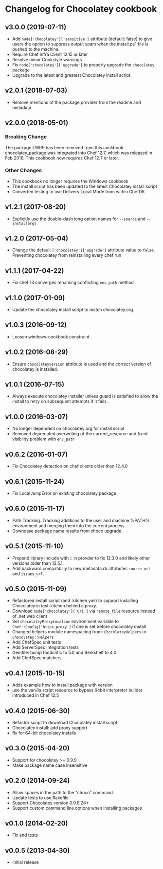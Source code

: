 # Changelog for Chocolatey cookbook

## v3.0.0 (2019-07-11)

- Add `node['chocolatey']['sensitive']` attribute (default: false) to give users the option to suppress output spam when the install.ps1 file is pushed to the machine.
- Require Chef Infra Client 12.15 or later
- Resolve minor Cookstyle warnings
- Fix `node['chocolatey']['upgrade']` to properly upgrade the `chocolatey` package
- Upgrade to the latest and greatest Chocolatey install script

## v2.0.1 (2018-07-03)

- Remove mentions of the package provider from the readme and metadata

## v2.0.0 (2018-05-01)

### Breaking Change

The package LWRP has been removed from this cookbook. chocolatey_package was integrated into Chef 12.7, which was released in Feb 2016\. This cookbook now requires Chef 12.7 or later.

### Other Changes

- This cookbook no longer requires the Windows cookbook
- The install script has been updated to the latest Chocolatey install script
- Converted testing to use Delivery Local Mode from within ChefDK

## v1.2.1 (2017-08-20)

- Explicitly use the double-dash long option names for `--source` and `--installargs`

## v1.2.0 (2017-05-04)

- Change the default `['chocolatey']['upgrade']` attribute value to `false`. Preventing chocolatey from reinstalling every chef run

## v1.1.1 (2017-04-22)

- Fix chef 13 converges renaming conflicting `env_path` method

## v1.1.0 (2017-01-09)

- Update the chocolatey install script to match chocolatey.org.

## v1.0.3 (2016-09-12)

- Loosen windows-cookbook constraint

## v1.0.2 (2016-08-29)

- Ensure `chocolateyVersion` attribute is used and the correct version of chocolatey is installed.

## v1.0.1 (2016-07-15)

- Always execute chocolatey installer unless guard is satisfied to allow the install to retry on subsequent attempts if it fails.

## v1.0.0 (2016-03-07)

- No longer dependent on chocolatey.org for install script
- Removed deprecated overwriting of the current_resource and fixed visibility problem with `env_path`

## v0.6.2 (2016-01-07)

- Fix Chocolatey detection on chef clients older than 12.4.0

## v0.6.1 (2015-11-24)

- Fix LocalJumpError on existing chocolatey package

## v0.6.0 (2015-11-17)

- Path Tracking. Tracking additions to the user and machine %PATH% environment and merging them into the current process.
- Downcase package name results from choco upgrade.

## v0.5.1 (2015-11-10)

- Prepend library include with :: in provder to fix 12.3.0 and likely other versions older than 12.5.1.
- Add backward compatibiliy to new metadata.rb attributes `source_url` and `issues_url`.

## v0.5.0 (2015-11-09)

- Refactored install script (and .kitchen.yml) to support installing Chocolatey in test-kitchen behind a proxy.
- Download `node['chocolatey']['Uri']` via `remote_file` resource instead of .net web client
- Set `chocolateyProxyLocation` environment variable to `Chef::Config['https_proxy']` if one is set before chocolatey install
- Changed helpers module namespacing from: `ChocolateyHelpers` to `Chocolatey::Helpers`
- Add ChefSpec unit tests
- Add ServerSpec integration tests
- Gemfile: bump foodcritic to 5.0 and Berkshelf to 4.0
- Add ChefSpec matchers

## v0.4.1 (2015-10-15)

- Adds example how to install package with version
- use the vanilla script resource to bypass 64bit interpreter builder introduced in Chef 12.5

## v0.4.0 (2015-06-30)

- Refactor script to download Chocolatey install script
- Chocolatey install: add proxy support
- fix for 64-bit chocolatey installs

## v0.3.0 (2015-04-20)

- Support for chocolatey >= 0.9.9
- Make package name case insensitive

## v0.2.0 (2014-09-24)

- Allow spaces in the path to the "choco" command.
- Update tests to use Rakefile
- Support Chocolatey version 0.9.8.24+
- Support custom command line options when installing packages

## v0.1.0 (2014-02-20)

- Fix and tests

## v0.0.5 (2013-04-30)

- Initial release
